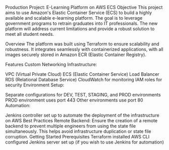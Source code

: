 Production Project: E-Learning Platform on AWS ECS
Objective
This project aims to use Amazon's Elastic Container Service (ECS) to build a highly available and scalable e-learning platform. The goal is to leverage government programs to retrain graduates into IT professionals. The new platform will address current limitations and provide a robust solution to meet all student needs.

Overview
The platform was built using Terraform to ensure scalability and robustness. It integrates seamlessly with containerized applications, with all images securely stored in Amazon ECR (Elastic Container Registry).

Features
Custom Networking Infrastructure:

VPC (Virtual Private Cloud)
ECS (Elastic Container Service)
Load Balancer
RDS (Relational Database Service)
CloudWatch for monitoring
IAM roles for security
Environment Setup:

Separate configurations for DEV, TEST, STAGING, and PROD environments
PROD environment uses port 443
Other environments use port 80
Automation:

Jenkins controller set up to automate the deployment of the infrastructure on AWS
Best Practices
Remote Backend:
Ensure the creation of a remote backend to prevent multiple engineers from using the state file simultaneously. This helps avoid infrastructure duplication or state file corruption.
Getting Started
Prerequisites
Terraform installed
AWS CLI configured
Jenkins server set up (if you wish to use Jenkins for automation)